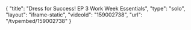 {
    "title": "Dress for Success! EP 3 Work Week Essentials",
    "type": "solo",
    "layout": "iframe-static",
    "videoId": "159002738",
    "url": "\/tvpembed\/159002738"
}